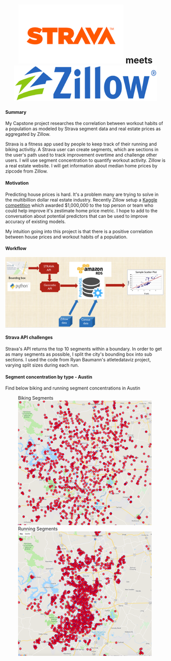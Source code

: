 # <center> <img src="images/Logo_Strava.png" width="330" height="185" /> meets <img src="images/Logo_Zillow.png" width="450" height="110" /> </center>


#### Summary
 My Capstone project researches the correlation between workout habits of a population as modeled by Strava segment data and real estate prices as aggregated by Zillow.

 Strava is a fitness app used by people to keep track of their running and biking activitiy. A Strava user can create segments, which are sections in the user's path used to track improvement overtime and challenge other users. I will use segment concentration to quantify workout activity. Zillow is a real estate website. I will get information about median home prices by zipcode from Zillow.

#### Motivation

Predicting house prices is hard. It's a problem many are trying to solve in the multibillion dollar real estate industry. Recently Zillow setup a [Kaggle competition](https://www.kaggle.com/c/zillow-prize-1) which awarded $1,000,000 to the top person or team who could help improve it's zestimate home price metric. I hope to add to the conversation about potential predictors that can be used to improve accuracy of existing models.

My intuition going into this project is that there is a positive correlation between house prices and workout habits of a population.


#### Workflow
 ![workflow](images/workflow.png)



#### Strava API challenges
Strava's API returns the top 10 segments within a boundary. In order to get as many segments as possible, I split the city's bounding box into sub sections. I used the code from Ryan Baumann's atletedataviz project, varying split sizes during each run.

#### Segment concentration by type - Austin
Find below biking and running segment concentrations in Austin


<figure>
<figcaption>Biking Segments</figcaption>
<img src="images/Strava_Biking_Segments.png" width="420" height="390" />
<figcaption>Running Segments</figcaption>
<img src="images/Strava_Running_Segments.png" width="420" height="390" />
</figure>
